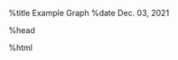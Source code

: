 %title Example Graph
%date Dec. 03, 2021

%head

<script type="module" src="/res/components/muni.js"></script>
<script type="module" src="/res/components/munibudget.js"></script>

%html

<x-muni-indicator key="DEPDEU" contab-id="8101"/></x-indicator>


